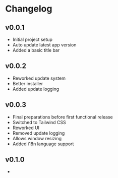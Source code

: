 # Changelog

## v0.0.1

- Initial project setup
- Auto update latest app version
- Added a basic title bar

## v0.0.2

- Reworked update system
- Better installer
- Added update logging

## v0.0.3

- Final preparations before first functional release
- Switched to Tailwind CSS
- Reworked UI
- Removed update logging
- Allows window resizing
- Added i18n language support

## v0.1.0

- 
